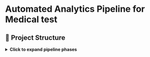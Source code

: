 # **Automated Analytics Pipeline for Medical test**

## 📁 Project Structure

<details>
<summary><strong>Click to expand pipeline phases</strong></summary>

## Repository Structure
- `scripts/` – generation scripts (screenshots)
- `templates/` – document templates
- `visuals/` – infographics
  

###  [`1_doc-automation`](https://github.com/gnrtd/medical_assistance_public/tree/1_doc-automation)
- Automates daily generation of Word report templates using 6 different schedules a month.  
- Includes dynamic folder creation, templating, and 📧 email draft scheduling via PowerShell and Google Apps Script.

---

###  [`2_archive-to-csv`](https://github.com/gnrtd/medical_assistance_public/tree/2_archive-to-csv)
- Parses and cleans archived report files 📂.  
- Extracts data and normalizes it into CSV for SQL/Excel pipelines.

---

###  [`3_analytics-insights`](https://github.com/gnrtd/medical_assistance_public/tree/3_analytics-insights)
- Visualizes trends using Tableau 📈.  
- Analyzes office workloads and gives other essential insights.

---

### 📄 Detailed Documentation

- `1_doc-automation` [Automation: Word & Email Templates](docs/README_doc-automation.md)
- `2_archive-to-csv` [ETL: Archive to CSV](docs/README_archive-to-csv.md)
- `3_analytics-insights` [Analytics & Dashboards](docs/README_analytics-insights.md)

---

🔐 Disclaimer All names, schedules, and content are synthetic. This branch is designed strictly for portfolio demonstration and technical evaluation purposes.

</details>




